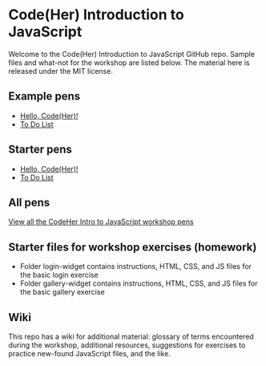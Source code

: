 # Code(Her) Introduction to JavaScript
Welcome to the Code(Her) Introduction to JavaScript GitHub repo. Sample files and what-not for the workshop are listed below. The material here is released under the MIT license.

## Example pens
+ [Hello, Code(Her)!](http://codepen.io/littleberry/pen/QwVoOq)
+ [To Do List](http://codepen.io/littleberry/pen/wBYwrV)

## Starter pens
+ [Hello, Code(Her)!](http://codepen.io/littleberry/pen/OPoqZW)
+ [To Do List](http://codepen.io/littleberry/pen/dPgbQg)
 
## All pens
[View all the CodeHer Intro to JavaScript workshop pens](http://codepen.io/littleberry/tag/intro-to-js/)

## Starter files for workshop exercises (homework)
+ Folder login-widget contains instructions, HTML, CSS, and JS files for the basic login exercise
+ Folder gallery-widget contains instructions, HTML, CSS, and JS files for the basic gallery exercise

## Wiki
This repo has a wiki for additional material: glossary of terms encountered during the workshop, additional resources, suggestions for exercises to practice new-found JavaScript files, and the like.

